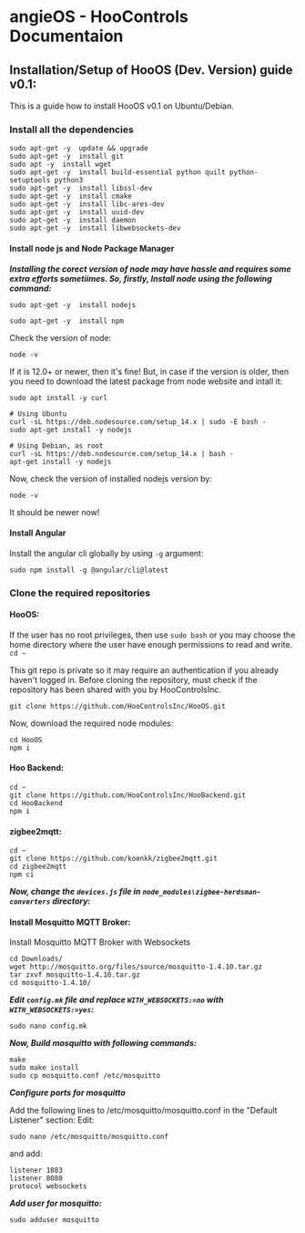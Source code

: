 # angieOS - HooControls Documentaion

## Installation/Setup of HooOS (Dev. Version) guide v0.1:
This is a guide how to install HooOS v0.1 on Ubuntu/Debian.

### Install all the dependencies
```
sudo apt-get -y  update && upgrade
sudo apt-get -y  install git
sudo apt -y  install wget
sudo apt-get -y  install build-essential python quilt python-setuptools python3
sudo apt-get -y  install libssl-dev
sudo apt-get -y  install cmake
sudo apt-get -y  install libc-ares-dev
sudo apt-get -y  install uuid-dev
sudo apt-get -y  install daemon
sudo apt-get -y  install libwebsockets-dev
```

#### Install node js and Node Package Manager
***Installing the corect version of node may have hassle and requires some extra efforts sometiimes. So, firstly, Install node using the following command:***
```
sudo apt-get -y  install nodejs
```
```
sudo apt-get -y  install npm
```
Check the version of node:
```
node -v
```
If it is 12.0+ or newer, then it's fine!
But, in case if the version is older, then you need to download the latest package from node website and intall it:
```
sudo apt install -y curl

# Using Ubuntu
curl -sL https://deb.nodesource.com/setup_14.x | sudo -E bash -
sudo apt-get install -y nodejs

# Using Debian, as root
curl -sL https://deb.nodesource.com/setup_14.x | bash -
apt-get install -y nodejs
```
Now, check the version of installed nodejs version by:
```
node -v
```
It should be newer now!

#### Install Angular
Install the angular cli globally by using `-g` argument:
```
sudo npm install -g @angular/cli@latest
```

### Clone the required repositories
#### HooOS:
If the user has no root privileges, then use `sudo bash` or you may choose the home directory where the user have enough permissions to read and write.
`cd ~`

This git repo is private so it may require an authentication if you already haven't logged in.  Before cloning the repository, must check if the repository has been shared with you by HooControlsInc.

```
git clone https://github.com/HooControlsInc/HooOS.git
```

Now, download the required node modules:
```
cd HooOS
npm i
```

#### Hoo Backend:
```
cd ~
git clone https://github.com/HooControlsInc/HooBackend.git
cd HooBackend
npm i
```

#### zigbee2mqtt:
```
cd ~
git clone https://github.com/koenkk/zigbee2mqtt.git
cd zigbee2mqtt
npm ci
```
***Now, change the `devices.js` file in  `node_modules\zigbee-herdsman-converters` directory:***


#### Install Mosquitto MQTT Broker:
Install Mosquitto MQTT Broker with Websockets
```
cd Downloads/
wget http://mosquitto.org/files/source/mosquitto-1.4.10.tar.gz
tar zxvf mosquitto-1.4.10.tar.gz
cd mosquitto-1.4.10/
```
***Edit `config.mk` file and replace `WITH_WEBSOCKETS:=no` with `WITH_WEBSOCKETS:=yes`:***
```
sudo nano config.mk
```
***Now, Build mosquitto with following commands:***
```
make
sudo make install
sudo cp mosquitto.conf /etc/mosquitto
```
***Configure ports for mosquitto***

Add the following lines to /etc/mosquitto/mosquitto.conf in the "Default Listener" section:
Edit:
```
sudo nano /etc/mosquitto/mosquitto.conf
```
and add:
```
listener 1883
listener 8080
protocol websockets
```
***Add user for mosquitto:***
```
sudo adduser mosquitto
```



